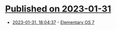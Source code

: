 # [Published on 2023-01-31](index.md)

* [2023-01-31, 18:04:37](https://news.ycombinator.com/item?id=34598987) - [Elementary OS 7](https://blog.elementary.io/os-7-available-now/)
